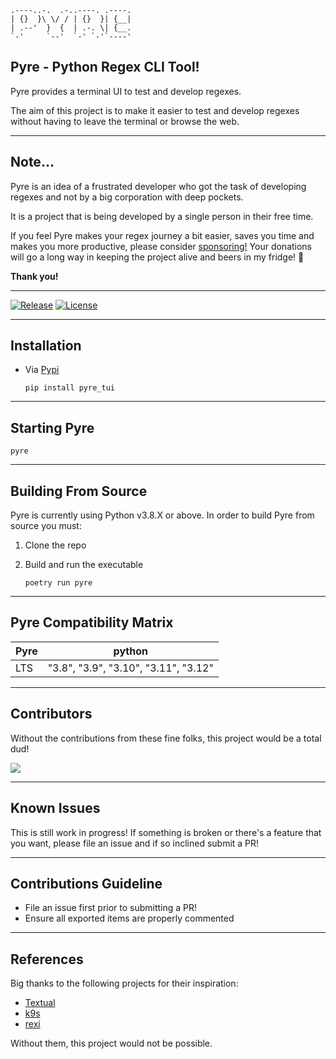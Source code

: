 ```text
.----..-.  .-..----. .----.
| {}  }\ \/ / | {}  }| {__|
| .--'  }  {  | .-. \| {__.
`-'     `--'  `-' `-'`----'                          
```

## Pyre - Python Regex CLI Tool!

Pyre provides a terminal UI to test and develop regexes.

The aim of this project is to make it easier to test and develop regexes without having to leave the terminal or browse the web.

---

## Note...

Pyre is an idea of a frustrated developer who got the task of developing regexes and not by a big corporation with deep pockets.

It is a project that is being developed by a single person in their free time.

If you feel Pyre makes your regex journey a bit easier, saves you time and makes you more productive, please consider [sponsoring!](https://github.com/sponsors/dor1202)
Your donations will go a long way in keeping the project alive and beers in my fridge! 🍺

**Thank you!**

---

[![Release](https://img.shields.io/github/release-pre/dor1202/pyre_tui.svg)](https://github.com/dor1202/pyre_tui/releases)
[![License](https://img.shields.io/badge/license-MIT-blue.svg)](https://github.com/dor1202/pyre_tui/blob/main/LICENSE)
<!-- [![Downloads](https://img.shields.io/github/downloads/dor1202/pyre_tui/total.svg)](https://github.com/dor1202/pyre_tui/releases) -->

---

## Installation

* Via [Pypi](https://pypi.org/)

   ```shell
   pip install pyre_tui
   ```

---

## Starting Pyre

  ```shell
  pyre
  ```

---

## Building From Source

 Pyre is currently using Python v3.8.X or above.
 In order to build Pyre from source you must:

 1. Clone the repo
 2. Build and run the executable

      ```shell
      poetry run pyre
      ```

---

## Pyre Compatibility Matrix

|         Pyre        | python |
| ------------------ | ---------- |
|     LTS     |   "3.8", "3.9", "3.10", "3.11", "3.12"   |

---

## Contributors

Without the contributions from these fine folks, this project would be a total dud!

<a href="https://github.com/dor1202/pyre_tui/graphs/contributors">
  <img src="https://contrib.rocks/image?repo=dor1202/pyre_tui" />
</a>

---

## Known Issues

This is still work in progress! If something is broken or there's a feature
that you want, please file an issue and if so inclined submit a PR!

---

## Contributions Guideline

* File an issue first prior to submitting a PR!
* Ensure all exported items are properly commented

---

## References

Big thanks to the following projects for their inspiration:

* [Textual](https://github.com/Textualize/textual)
* [k9s](https://github.com/derailed/k9s)
* [rexi](https://github.com/royreznik/rexi)

Without them, this project would not be possible.
